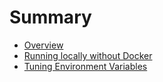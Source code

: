 # Summary

- [Overview](./overview.md)
- [Running locally without Docker](./building-locally.md)
- [Tuning Environment Variables](./tuning.md)
